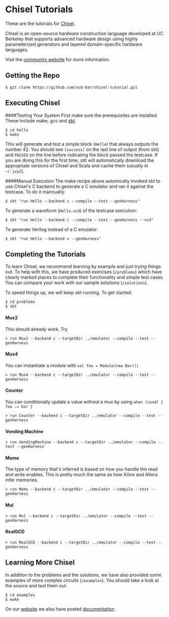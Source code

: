 Chisel Tutorials
================

These are the tutorials for [Chisel](https://github.com/ucb-bar/chisel3).

Chisel is an open-source hardware construction language developed
at UC Berkeley that supports advanced hardware design using highly
parameterized generators and layered domain-specific hardware languages.

Visit the [community website](http://chisel.eecs.berkeley.edu/) for more
information.


Getting the Repo
----------------

    $ git clone https://github.com/ucb-bar/chisel-tutorial.git


Executing Chisel
----------------

####Testing Your System
First make sure the prerequisites are installed. These include make, gcc
and [sbt](http://www.scala-sbt.org/release/docs/Getting-Started/Setup.html).

    $ cd hello
    $ make

This will generate and test a simple block (`Hello`) that always outputs the
number 42. You should see `[success]` on the last line of output (from sbt) and
`PASSED` on the line before indicating the block passed the testcase. If you
are doing this for the first time, sbt will automatically download the
appropriate versions of Chisel and Scala and cache them (usually in `~/.ivy2`).


####Manual Execution
The make recipe above automically invoked sbt to use Chisel's C backend to
generate a C emulator and ran it against the testcase. To do it mannually:

    $ sbt "run Hello --backend c --compile --test --genHarness"

To generate a waveform (`Hello.vcd`) of the testcase execution:

    $ sbt "run Hello --backend c --compile --test --genHarness --vcd"

To generate Verilog instead of a C emulator:

    $ sbt "run Hello --backend v --genHarness"


Completing the Tutorials
------------------------

To learn Chisel, we recommend learning by example and just trying things out.
To help with this, we have produced exercises (`/problems`) which have clearly
marked places to complete their functionality and simple test cases. You can
compare your work with our sample solutions (`/solutions`).

To speed things up, we will keep sbt running. To get started:

    $ cd problems
    $ sbt

#### Mux2
This should already work. Try

    > run Mux2 --backend c --targetDir ../emulator --compile --test --genHarness

#### Mux4
You can instantiate a module with `val foo = Module(new Bar())`

    > run Mux4 --backend c --targetDir ../emulator --compile --test --genHarness

#### Counter
You can conditionally update a value without a mux by using `when (cond) { foo := bar }`

    > run Counter --backend c --targetDir ../emulator --compile --test --genHarness

#### Vending Machine

    > run VendingMachine --backend c --targetDir ../emulator --compile --test --genHarness`

#### Memo
The type of memory that's inferred is based on how you handle the read and
write enables. This is pretty much the same as how Xilinx and Altera infer
memories.

    > run Memo --backend c --targetDir ../emulator --compile --test --genHarness

#### Mul

    > run Mul --backend c --targetDir ../emulator --compile --test --genHarness

#### RealGCD

    > run RealGCD --backend c --targetDir ../emulator --compile --test --genHarness



Learning More Chisel
--------------------
In addition to the problems and the solutions, we have also provided some
examples of more complex circuits (`/examples`). You should take a look at the
source and test them out:

    $ cd examples
    $ make

On our [website](http://chisel.eecs.berkeley.edu/) we also have posted
[documentation](https://chisel.eecs.berkeley.edu/documentation.html).
